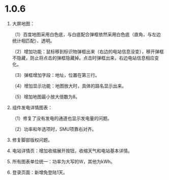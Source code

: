 # 1.0.6

1. 大屏地图：

	（1）百度地图采用白色底，与白底配合弹框依然采用白色底（直角，与左边统计相匹配）、透明。

	（2）增加功能：鼠标移到标识物弹框出来（右边的电站信息没变），移开弹框不隐藏，防止将点击的弹框隐藏掉。点击时弹框出来，右边电站信息相应变化。

	（3）弹框增加字段：地址，位置在第三行。

	（4）增加显示功能：地图放大时，具体的路名显示出来。

	（5）增加地图最小放大倍数为8。
2. 组件发电详情图表：

	（1）修复了没有发电的通道也显示发电量的问题。

	（2）功率和年选项时，SMU项靠右对齐。
3. 修复脚部版权问题。
4. 电站详情页：增加收缩展开按钮，收缩天气和电站基本详情。
5. 所有图表单位统一：功率为大写的W，其他为kWh。
6. 登录页面：新增免登陆1天。